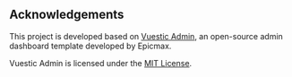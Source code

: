 ## Acknowledgements

This project is developed based on [Vuestic Admin](https://github.com/epicmaxco/vuestic-admin), an open-source admin dashboard template developed by Epicmax.

Vuestic Admin is licensed under the [MIT License](https://github.com/epicmaxco/vuestic-admin/blob/dev/LICENSE).
